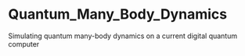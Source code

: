 # Quantum_Many_Body_Dynamics
Simulating quantum many-body dynamics on a current digital quantum computer
